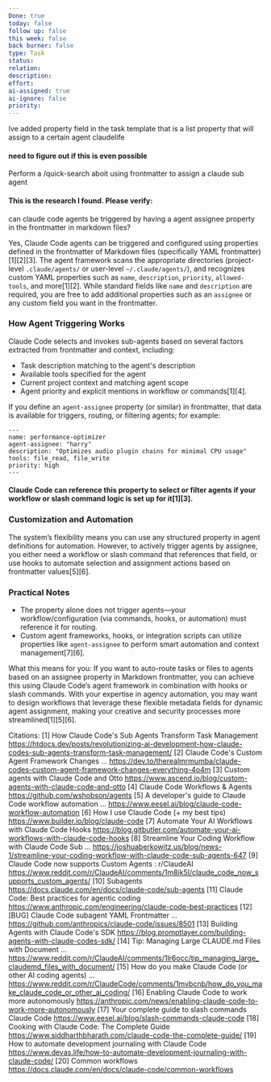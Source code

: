 ```yaml
---
Done: true
today: false
follow up: false
this week: false
back burner: false
type: Task
status:
relation:
description:
effort:
ai-assigned: true
ai-ignore: false
priority:
---
```

Ive added property field in the task template that is a list property that will assign to a certain agent claudelife
#### need to figure out if this is even possible

Perform a /quick-search aboit using frontmatter to assign a claude sub agent


#### This is the research I found. Please verify:

can claude code agents be triggered by having a agent assignee property in the frontmatter in markdown files?

Yes, Claude Code agents can be triggered and configured using properties defined in the frontmatter of Markdown files (specifically YAML frontmatter)[1][2][3]. The agent framework scans the appropriate directories (project-level `.claude/agents/` or user-level `~/.claude/agents/`), and recognizes custom YAML properties such as `name`, `description`, `priority`, `allowed-tools`, and more[1][2]. While standard fields like `name` and `description` are required, you are free to add additional properties such as an `assignee` or any custom field you want in the frontmatter.

### How Agent Triggering Works
Claude Code selects and invokes sub-agents based on several factors extracted from frontmatter and context, including:
- Task description matching to the agent's description
- Available tools specified for the agent
- Current project context and matching agent scope
- Agent priority and explicit mentions in workflow or commands[1][4].

If you define an `agent-assignee` property (or similar) in frontmatter, that data is available for triggers, routing, or filtering agents; for example:
```
---
name: performance-optimizer
agent-assignee: "harry"
description: "Optimizes audio plugin chains for minimal CPU usage"
tools: file_read, file_write
priority: high
---
```
#### Claude Code can reference this property to select or filter agents if your workflow or slash command logic is set up for it[1][3].

### Customization and Automation
The system’s flexibility means you can use any structured property in agent definitions for automation. However, to actively trigger agents by assignee, you either need a workflow or slash command that references that field, or use hooks to automate selection and assignment actions based on frontmatter values[5][6].

### Practical Notes
- The property alone does not trigger agents—your workflow/configuration (via commands, hooks, or automation) must reference it for routing.
- Custom agent frameworks, hooks, or integration scripts can utilize properties like `agent-assignee` to perform smart automation and context management[7][6].

What this means for you: If you want to auto-route tasks or files to agents based on an assignee property in Markdown frontmatter, you can achieve this using Claude Code’s agent framework in combination with hooks or slash commands. With your expertise in agency automation, you may want to design workflows that leverage these flexible metadata fields for dynamic agent assignment, making your creative and security processes more streamlined[1][5][6].

Citations:
[1] How Claude Code's Sub Agents Transform Task Management https://htdocs.dev/posts/revolutionizing-ai-development-how-claude-codes-sub-agents-transform-task-management/
[2] Claude Code's Custom Agent Framework Changes ... https://dev.to/therealmrmumba/claude-codes-custom-agent-framework-changes-everything-4o4m
[3] Custom agents with Claude Code and Otto https://www.ascend.io/blog/custom-agents-with-claude-code-and-otto
[4] Claude Code Workflows & Agents https://github.com/wshobson/agents
[5] A developer's guide to Claude Code workflow automation ... https://www.eesel.ai/blog/claude-code-workflow-automation
[6] How I use Claude Code (+ my best tips) https://www.builder.io/blog/claude-code
[7] Automate Your AI Workflows with Claude Code Hooks https://blog.gitbutler.com/automate-your-ai-workflows-with-claude-code-hooks
[8] Streamline Your Coding Workflow with Claude Code Sub ... https://joshuaberkowitz.us/blog/news-1/streamline-your-coding-workflow-with-claude-code-sub-agents-647
[9] Claude Code now supports Custom Agents : r/ClaudeAI https://www.reddit.com/r/ClaudeAI/comments/1m8ik5l/claude_code_now_supports_custom_agents/
[10] Subagents https://docs.claude.com/en/docs/claude-code/sub-agents
[11] Claude Code: Best practices for agentic coding https://www.anthropic.com/engineering/claude-code-best-practices
[12] [BUG] Claude Code subagent YAML Frontmatter ... https://github.com/anthropics/claude-code/issues/8501
[13] Building Agents with Claude Code's SDK https://blog.promptlayer.com/building-agents-with-claude-codes-sdk/
[14] Tip: Managing Large CLAUDE.md Files with Document ... https://www.reddit.com/r/ClaudeAI/comments/1lr6occ/tip_managing_large_claudemd_files_with_document/
[15] How do you make Claude Code (or other AI coding agents) ... https://www.reddit.com/r/ClaudeCode/comments/1mvbcnb/how_do_you_make_claude_code_or_other_ai_coding/
[16] Enabling Claude Code to work more autonomously https://anthropic.com/news/enabling-claude-code-to-work-more-autonomously
[17] Your complete guide to slash commands Claude Code https://www.eesel.ai/blog/slash-commands-claude-code
[18] Cooking with Claude Code: The Complete Guide https://www.siddharthbharath.com/claude-code-the-complete-guide/
[19] How to automate development journaling with Claude Code https://www.devas.life/how-to-automate-development-journaling-with-claude-code/
[20] Common workflows https://docs.claude.com/en/docs/claude-code/common-workflows
